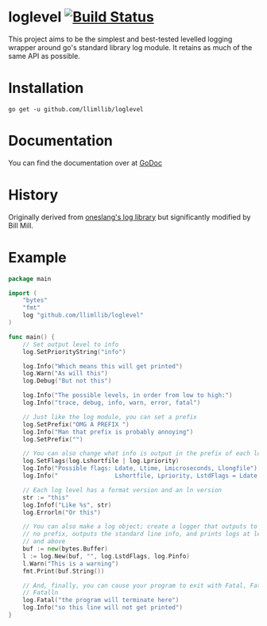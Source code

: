 loglevel [![Build Status](https://travis-ci.org/llimllib/loglevel.png)](https://travis-ci.org/llimllib/loglevel)
========

This project aims to be the simplest and best-tested levelled logging
wrapper around go's standard library log module. It retains as much of
the same API as possible.

Installation
============

`go get -u github.com/llimllib/loglevel`

Documentation
=============

You can find the documentation over at [GoDoc](http://godoc.org/github.com/llimllib/loglevel)

History
=======

Originally derived from [oneslang's log library](https://github.com/oneslang/log) but significantly
modified by Bill Mill.

Example
======
```go
package main

import (
	"bytes"
	"fmt"
	log "github.com/llimllib/loglevel"
)

func main() {
	// Set output level to info
	log.SetPriorityString("info")

    log.Info("Which means this will get printed")
	log.Warn("As will this")
    log.Debug("But not this")

	log.Info("The possible levels, in order from low to high:")
	log.Info("trace, debug, info, warn, error, fatal")

	// Just like the log module, you can set a prefix
	log.SetPrefix("OMG A PREFIX ")
	log.Info("Man that prefix is probably annoying")
	log.SetPrefix("")

	// You can also change what info is output in the prefix of each log msg
	log.SetFlags(log.Lshortfile | log.Lpriority)
	log.Info("Possible flags: Ldate, Ltime, Lmicroseconds, Llongfile")
	log.Info("                Lshortfile, Lpriority, LstdFlags = Ldate | Ltime")

	// Each log level has a format version and an ln version
	str := "this"
	log.Infof("Like %s", str)
	log.Errorln("Or this")

	// You can also make a log object; create a logger that outputs to buf, has
	// no prefix, outputs the standard line info, and prints logs at level info
	// and above
	buf := new(bytes.Buffer)
	l := log.New(buf, "", log.LstdFlags, log.Pinfo)
	l.Warn("This is a warning")
	fmt.Print(buf.String())

	// And, finally, you can cause your program to exit with Fatal, Fatalf, or
	// Fatalln
	log.Fatal("the program will terminate here")
	log.Info("so this line will not get printed")
}
```

